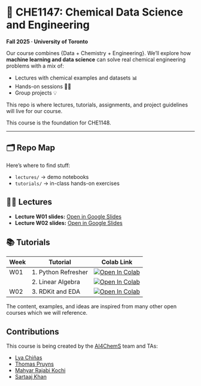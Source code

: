 # 🫎 CHE1147: Chemical Data Science and Engineering 
**Fall 2025 · University of Toronto**

Our course combines {Data + Chemistry + Engineering}. We’ll explore how **machine learning and data science** can solve real chemical engineering problems with a mix of:
- Lectures with chemical examples and datasets 📊
- Hands-on sessions 👩‍💻
- Group projects 💡

This repo is where lectures, tutorials, assignments, and project guidelines will live for our course. 

This course is the foundation for CHE1148.  

<!-- ---

## 📚 What’s this course about?

- Occasional “why is this hard?” discussions 🤔 -->

---

## 🗂 Repo Map
Here’s where to find stuff:
<!-- - `syllabus/` → syllabus & policies   -->
- `lectures/` → demo notebooks  
- `tutorials/` → in-class hands-on exercises  
<!-- - `assignments/` → homework with starter code   -->
<!-- - `projects/` → group project guidelines & rubrics   -->
<!-- - `data/` → small sample datasets or scripts to fetch them   -->
<!-- - `resources/` → cheat sheets, papers, links   -->

## 👨‍🏫 Lectures

- **Lecture W01 slides:** [Open in Google Slides](https://docs.google.com/presentation/d/111YeW6a_pOGGlDclQf9Y6icHKTzszC-cKIZvfnUfHjE/edit?usp=sharing)
- **Lecture W02 slides:** [Open in Google Slides](https://docs.google.com/presentation/d/1YGTtq_Nu8aPcm2Vj_WyhWyoEcSZdc9hEilq8GYlzYuc/edit?usp=sharing)

## 📚 Tutorials

|Week| Tutorial | Colab Link |
|----|----------|------------|
|W01 | 1. Python Refresher | [![Open In Colab](https://colab.research.google.com/assets/colab-badge.svg)](https://colab.research.google.com/github/AI4ChemS/CHE-1147/blob/main/tutorials/tutorial_01_python_refresher.ipynb) |
| | 2. Linear Algebra | [![Open In Colab](https://colab.research.google.com/assets/colab-badge.svg)](https://colab.research.google.com/github/AI4ChemS/CHE-1147/blob/main/tutorials/tutorial_02_linear_algebra.ipynb) |
|W02 | 3. RDKit and EDA | [![Open In Colab](https://colab.research.google.com/assets/colab-badge.svg)](https://colab.research.google.com/github/AI4ChemS/CHE-1147/blob/main/tutorials/tutorial_03_eda_and_rdkit.ipynb) |



The content, examples, and ideas are inspired from many other open courses which we will reference.


## Contributions

This course is being created by the [AI4ChemS](https://github.com/AI4ChemS) team and TAs:

- [Lya Chiñas](https://github.com/lyachinas)
- [Thomas Pruyns](https://github.com/iamthomaspruyn)
- [Mahyar Rajabi Kochi](https://github.com/Mahyar-rajabi94)
- [Sartaaj Khan](https://github.com/sartaajkhan)


<!-- ---

## ⚙️ Setup
We’ll use Python 🐍 and Jupyter Notebooks. 
<!-- Get started by creating the course environment:

```bash
conda env create -f environment.yml
conda activate che1147 --> 
